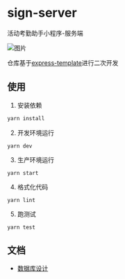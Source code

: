 # sign-server

活动考勤助手小程序-服务端

![图片](https://img.cdn.sugarat.top/mdImg/MTYxNzYwODI3MDQ4OA==617608270488)


仓库基于[express-template](https://github.com/ATQQ/express-template)进行二次开发
## 使用

1. 安装依赖
```sh
yarn install
```

2. 开发环境运行
```
yarn dev
```

3. 生产环境运行
```
yarn start
```

4. 格式化代码
```
yarn lint
```

5. 跑测试
```
yarn test
```

## 文档
* [数据库设计](./docs/db.md)